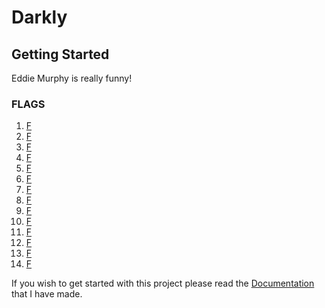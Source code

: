 # Darkly

## Getting Started

Eddie Murphy is really funny!

### FLAGS

1. [F](01%20-%20Flag/Resources/01.md)
2. [F](02%20-%20Flag/Resources/02.md)
3. [F](03%20-%20Flag/Resources/03.md)
4. [F](04%20-%20Flag/Resources/04.md)
5. [F](05%20-%20Flag/Resources/05.md)
6. [F](06%20-%20Flag/Resources/06.md)
7. [F](07%20-%20Flag/Resources/07.md)
8. [F](08%20-%20Flag/Resources/08.md)
9. [F](09%20-%20Flag/Resources/09.md)
10. [F](10%20-%20Flag/Resources/10.md)
11. [F](11%20-%20Flag/Resources/11.md)
12. [F](12%20-%20Flag/Resources/12.md)
13. [F](13%20-%20Flag/Resources/13.md)
14. [F](14%20-%20Flag/Resources/14.md)

If you wish to get started with this project please read the [Documentation](docs/documentation.pdf) that I have made.
